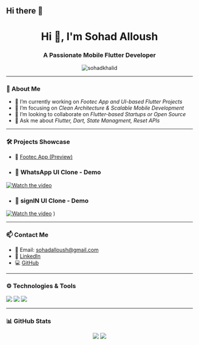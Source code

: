 ## Hi there 👋
<h1 align="center">Hi 👋, I'm Sohad Alloush</h1>
<h3 align="center">A Passionate Mobile Flutter Developer</h3>

<p align="center">
  <img src="https://komarev.com/ghpvc/?username=sohadkhalid&label=Profile%20views&color=0e75b6&style=flat" alt="sohadkhalid" />
</p>

---

### 🚀 About Me

- 🔭 I’m currently working on *Footec App and UI-based Flutter Projects*
- 🌱 I’m focusing on *Clean Architecture & Scalable Mobile Development*
- 👯 I’m looking to collaborate on *Flutter-based Startups or Open Source*
- 💬 Ask me about *Flutter, Dart, State Managment, Reset APIs*

---

### 🛠 Projects Showcase

- 🔗 [Footec App (Preview)](https://github.com/Ena1ismail/Foodtek-app/blob/main/lib/view/screens/registration_screens/success_reset_password_screen.dart)

  
- ### 📱 WhatsApp UI Clone - Demo
[![Watch the video](https://img.youtube.com/vi/sHnL6YQRxds/hqdefault.jpg)](https://youtu.be/sHnL6YQRxds)

- ### 📱 signIN UI Clone - Demo
[![Watch the video](https://img.youtube.com/vi/xc2w3zL_xeY/hqdefault.jpg)](https://youtu.be/xc2w3zL_xeY)
)



---



### 📫 Contact Me

- 📧 Email: sohadalloush@gmail.com  
- 💼 [LinkedIn](https://www.linkedin.com/in/sohad-alloush-369904270)  
- 💻 [GitHub](https://github.com/sohadkhalid)

---

### ⚙ Technologies & Tools

<p>
  <img src="https://img.shields.io/badge/Dart-0175C2?style=for-the-badge&logo=dart&logoColor=white"/>
  <img src="https://img.shields.io/badge/Flutter-02569B?style=for-the-badge&logo=flutter&logoColor=white"/>
 <img src="https://img.shields.io/badge/Clean Architecture-6C757D?style=for-the-badge"/>
</p>

---

### 📊 GitHub Stats

<p align="center">
  <img src="https://github-readme-stats.vercel.app/api?username=sohadkhalid&show_icons=true&theme=tokyonight" />
  <img src="https://github-readme-streak-stats.herokuapp.com/?user=sohadkhalid&theme=tokyonight" />
</p>
